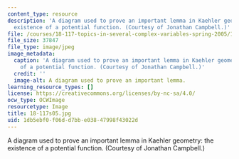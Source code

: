 ```yaml
---
content_type: resource
description: 'A diagram used to prove an important lemma in Kaehler geometry: the
  existence of a potential function. (Courtesy of Jonathan Campbell.)'
file: /courses/18-117-topics-in-several-complex-variables-spring-2005/1db5ebf0f06dd7bbe03847998f43022d_18-117s05.jpg
file_size: 37847
file_type: image/jpeg
image_metadata:
  caption: 'A diagram used to prove an important lemma in Kaehler geometry: the existence
    of a potential function. (Courtesy of Jonathan Campbell.)'
  credit: ''
  image-alt: A diagram used to prove an important lemma.
learning_resource_types: []
license: https://creativecommons.org/licenses/by-nc-sa/4.0/
ocw_type: OCWImage
resourcetype: Image
title: 18-117s05.jpg
uid: 1db5ebf0-f06d-d7bb-e038-47998f43022d
---
```

A diagram used to prove an important lemma in Kaehler geometry: the existence of a potential function. (Courtesy of Jonathan Campbell.)